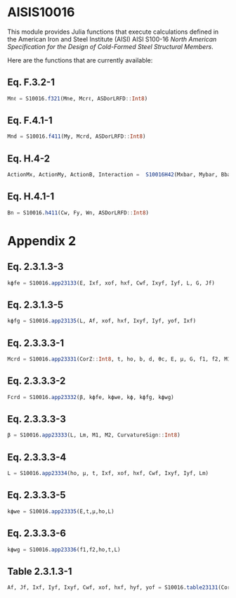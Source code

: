 # AISIS10016

This module provides Julia functions that execute calculations defined in the American Iron and Steel Institute (AISI)  AISI S100-16 *North American Specification for the Design of Cold-Formed Steel Structural Members*.

Here are the functions that are currently available:

## Eq. F.3.2-1
```julia
Mnℓ = S10016.f321(Mne, Mcrℓ, ASDorLRFD::Int8)
```
## Eq. F.4.1-1
```julia
Mnd = S10016.f411(My, Mcrd, ASDorLRFD::Int8)
```
## Eq. H.4-2
```julia
ActionMx, ActionMy, ActionB, Interaction =  S10016H42(Mxbar, Mybar, Bbar, Maxℓo, Mayℓo, Ba)
```
## Eq. H.4.1-1
```julia
Bn = S10016.h411(Cw, Fy, Wn, ASDorLRFD::Int8)
```
# Appendix 2

## Eq. 2.3.1.3-3
```julia
kϕfe = S10016.app23133(E, Ixf, xof, hxf, Cwf, Ixyf, Iyf, L, G, Jf)
```
## Eq. 2.3.1.3-5
```julia
kϕfg = S10016.app23135(L, Af, xof, hxf, Ixyf, Iyf, yof, Ixf)
```
## Eq. 2.3.3.3-1
```julia
Mcrd = S10016.app23331(CorZ::Int8, t, ho, b, d, θc, E, μ, G, f1, f2, M1, M2, CurvatureSign::Int8, Lm, kϕ, Sf)
```
## Eq. 2.3.3.3-2
```julia
Fcrd = S10016.app23332(β, kϕfe, kϕwe, kϕ, kϕfg, kϕwg)
```
## Eq. 2.3.3.3-3
```julia
β = S10016.app23333(L, Lm, M1, M2, CurvatureSign::Int8)
```
## Eq. 2.3.3.3-4
```julia
L = S10016.app23334(ho, μ, t, Ixf, xof, hxf, Cwf, Ixyf, Iyf, Lm)
```
## Eq. 2.3.3.3-5
```julia
kϕwe = S10016.app23335(E,t,μ,ho,L)
```
## Eq. 2.3.3.3-6
```julia
kϕwg = S10016.app23336(f1,f2,ho,t,L)
```
## Table 2.3.1.3-1
```julia
Af, Jf, Ixf, Iyf, Ixyf, Cwf, xof, hxf, hyf, yof = S10016.table23131(CorZ::Int8,t,b,d,θ)
```
